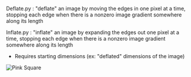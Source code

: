 Deflate.py : 
"deflate" an image by moving the edges in one pixel at a time, stopping each edge when there is a nonzero image gradient somewhere along its length 

Inflate.py :
"inflate" an image by expanding the edges out one pixel at a time, stopping each edge when there is a nonzero image gradient somewhere along its length 
- Requires starting dimensions (ex: "deflated" dimensions of the image) 

![Pink Square](pink_square.jpg?raw=true "Pink Square")
